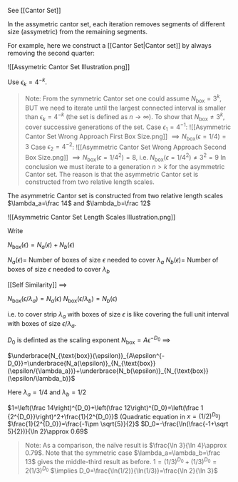 See [[Cantor Set]]

In the assymetric cantor set, each iteration removes segments of different size (assymetric) from the remaining segments.

For example, here we construct a [[Cantor Set|Cantor set]] by always removing the second quarter:

![[Assymetric Cantor Set Illustration.png]]

Use $\epsilon_k=4^{-k}$. 

> Note:
> From the symmetric Cantor set one could assume $N_{\text{box}}=3^k$, BUT we need to iterate until the largest connected interval is smaller than $\epsilon_k=4^{-k}$ (the set is defined as $n\rightarrow \infty$). To show that $N_{\text{box}}\ne 3^k$, cover successive generations of the set.
> Case $\epsilon_1=4^{-1}$:
> ![[Asymmetric Cantor Set Wrong Approach First Box Size.png]]
> $\implies N_{\text{box}}(\epsilon=1/4)=3$
> Case $\epsilon_2=4^{-2}$:
> ![[Asymmetric Cantor Set Wrong Approach Second Box Size.png]]
> $\implies N_{\text{box}}(\epsilon=1/4^2)=8$, i.e. $N_{\text{box}}(\epsilon=1/4^2)\ne3^2=9$
> In conclusion we must iterate to a generation $n>k$ for the asymmetric Cantor set. The reason is that the asymmetric Cantor set is constructed from two relative length scales.

The asymmetric Cantor set is constructed from two relative length scales $\lambda_a=\frac 14$ and $\lambda_b=\frac 12$

![[Asymmetric Cantor Set Length Scales Illustration.png]]

Write 

$N_{\text{box}}(\epsilon)=N_a(\epsilon)+N_b(\epsilon)$

$N_{a}(\epsilon)=$ Number of boxes of size $\epsilon$ needed to cover $\lambda_{a}$
$N_{b}(\epsilon)=$ Number of boxes of size $\epsilon$ needed to cover $\lambda_{b}$

[[Self Similarity]] $\implies$ 

$N_{\text{box}}(\epsilon/{\lambda_a})=N_a(\epsilon)$
$N_{\text{box}}(\epsilon/{\lambda_b})=N_b(\epsilon)$

i.e. to cover strip $\lambda_a$ with boxes of size $\epsilon$ is like covering the full unit interval with boxes of size $\epsilon/{\lambda_a}$.

$D_0$ is definted as the scaling exponent $N_{\text{box}}=A\epsilon^{-D_0}$
$\implies$

$\underbrace{N_{\text{box}}(\epsilon)}_{A\epsilon^{-D_0}}=\underbrace{N_a(\epsilon)}_{N_{\text{box}}(\epsilon/{\lambda_a})}+\underbrace{N_b(\epsilon)}_{N_{\text{box}}(\epsilon/\lambda_b)}$

Here $\lambda_a=1/4$ and $\lambda_b=1/2$

$1=\left(\frac 14\right)^{D_0}+\left(\frac 12\right)^{D_0}=\left(\frac 1 {2^{D_0}}\right)^2+\frac{1}{2^{D_0}}$
(Quadratic equation in $x=(1/2)^{D_0}$)
$\frac{1}{2^{D_0}}=\frac{-1\pm \sqrt{5}}{2}$
$D_0=-\frac{\ln(\frac{-1+\sqrt 5}{2})}{\ln 2}\approx 0.69$

> Note: As a comparison, the naïve result is $\frac{\ln 3}{\ln 4}\approx 0.79$. Note that the symmetric case $\lambda_a=\lambda_b=\frac 13$ gives the middle-third result as before.
> $1=(1/3)^{D_0}+(1/3)^{D_0}=2(1/3)^{D_0}$
> $\implies D_0=\frac{\ln(1/2)}{\ln(1/3)}=\frac{\ln 2}{\ln 3}$